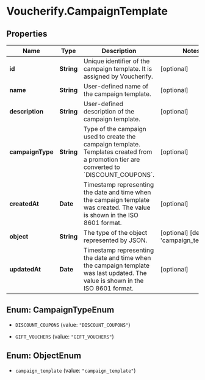 # Voucherify.CampaignTemplate

## Properties

Name | Type | Description | Notes
------------ | ------------- | ------------- | -------------
**id** | **String** | Unique identifier of the campaign template. It is assigned by Voucherify. | [optional] 
**name** | **String** | User-defined name of the campaign template. | [optional] 
**description** | **String** | User-defined description of the campaign template. | [optional] 
**campaignType** | **String** | Type of the campaign used to create the campaign template. Templates created from a promotion tier are converted to &#x60;DISCOUNT_COUPONS&#x60;. | [optional] 
**createdAt** | **Date** | Timestamp representing the date and time when the campaign template was created. The value is shown in the ISO 8601 format. | [optional] 
**object** | **String** | The type of the object represented by JSON. | [optional] [default to &#39;campaign_template&#39;]
**updatedAt** | **Date** | Timestamp representing the date and time when the campaign template was last updated. The value is shown in the ISO 8601 format. | [optional] 



## Enum: CampaignTypeEnum


* `DISCOUNT_COUPONS` (value: `"DISCOUNT_COUPONS"`)

* `GIFT_VOUCHERS` (value: `"GIFT_VOUCHERS"`)





## Enum: ObjectEnum


* `campaign_template` (value: `"campaign_template"`)




